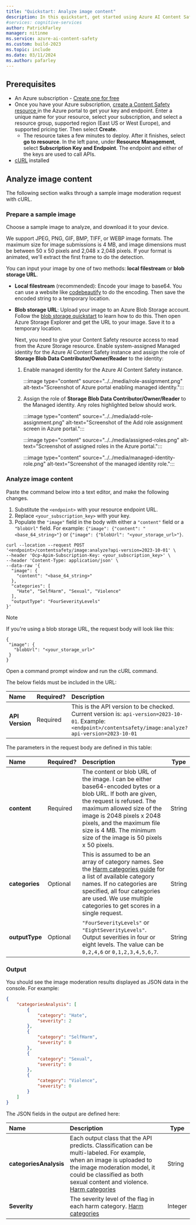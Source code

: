 ```yaml
---
title: "Quickstart: Analyze image content"
description: In this quickstart, get started using Azure AI Content Safety to analyze image content for objectionable material.
#services: cognitive-services
author: PatrickFarley
manager: nitinme
ms.service: azure-ai-content-safety
ms.custom: build-2023
ms.topic: include
ms.date: 03/11/2024
ms.author: pafarley
---
```


## Prerequisites

* An Azure subscription - [Create one for free](https://azure.microsoft.com/free/cognitive-services/) 
* Once you have your Azure subscription, <a href="https://aka.ms/acs-create"  title="Create a Content Safety resource"  target="_blank">create a Content Safety resource </a> in the Azure portal to get your key and endpoint. Enter a unique name for your resource, select your subscription, and select a resource group, supported region (East US or West Europe), and supported pricing tier. Then select **Create**.
  * The resource takes a few minutes to deploy. After it finishes, select **go to resource**. In the left pane, under **Resource Management**, select **Subscription Key and Endpoint**. The endpoint and either of the keys are used to call APIs.
* [cURL](https://curl.haxx.se/) installed


## Analyze image content

The following section walks through a sample image moderation request with cURL. 

### Prepare a sample image

Choose a sample image to analyze, and download it to your device. 

We support JPEG, PNG, GIF, BMP, TIFF, or WEBP image formats. The maximum size for image submissions is 4 MB, and image dimensions must be between 50 x 50 pixels and 2,048 x 2,048 pixels. If your format is animated, we'll extract the first frame to do the detection.

You can input your image by one of two methods: **local filestream** or **blob storage URL**.
- **Local filestream** (recommended): Encode your image to base64. You can use a website like [codebeautify](https://codebeautify.org/image-to-base64-converter) to do the encoding. Then save the encoded string to a temporary location. 
- **Blob storage URL**: Upload your image to an Azure Blob Storage account. Follow the [blob storage quickstart](/azure/storage/blobs/storage-quickstart-blobs-portal) to learn how to do this. Then open Azure Storage Explorer and get the URL to your image. Save it to a temporary location. 

   Next, you need to give your Content Safety resource access to read from the Azure Storage resource. Enable system-assigned Managed identity for the Azure AI Content Safety instance and assign the role of **Storage Blob Data Contributor/Owner/Reader** to the identity:
   
   1. Enable managed identity for the Azure AI Content Safety instance. 

      :::image type="content" source="../../media/role-assignment.png" alt-text="Screenshot of Azure portal enabling managed identity.":::

   1. Assign the role of **Storage Blob Data Contributor/Owner/Reader** to the Managed identity. Any roles highlighted below should work.

      :::image type="content" source="../../media/add-role-assignment.png" alt-text="Screenshot of the Add role assignment screen in Azure portal.":::

      :::image type="content" source="../../media/assigned-roles.png" alt-text="Screenshot of assigned roles in the Azure portal.":::

      :::image type="content" source="../../media/managed-identity-role.png" alt-text="Screenshot of the managed identity role.":::

### Analyze image content

Paste the command below into a text editor, and make the following changes.

1. Substitute the `<endpoint>` with your resource endpoint URL.
1. Replace `<your_subscription_key>` with your key.
1. Populate the `"image"` field in the body with either a `"content"` field or a `"blobUrl"` field. For example: `{"image": {"content": "<base_64_string>"}` or `{"image": {"blobUrl": "<your_storage_url>"}`.

```shell
curl --location --request POST '<endpoint>/contentsafety/image:analyze?api-version=2023-10-01' \
--header 'Ocp-Apim-Subscription-Key: <your_subscription_key>' \
--header 'Content-Type: application/json' \
--data-raw '{
  "image": {
    "content": "<base_64_string>"
  },
  "categories": [
    "Hate", "SelfHarm", "Sexual", "Violence"
  ],
  "outputType": "FourSeverityLevels"
}'
```

> [!NOTE]
> If you're using a blob storage URL, the request body will look like this:
>
> ```
> {
>  "image": {
>    "blobUrl": "<your_storage_url>"
>  }
> }
> ```

Open a command prompt window and run the cURL command.

The below fields must be included in the URL:

| Name      |Required?  |  Description | Type   |
| :------- |-------- |:--------------- | ------ |
| **API Version** |Required |This is the API version to be checked. Current version is: `api-version=2023-10-01`. Example: `<endpoint>/contentsafety/image:analyze?api-version=2023-10-01` | String |

The parameters in the request body are defined in this table:

| Name        | Required?     | Description  | Type    |
| :---------- | ----------- | :------------ | ------- |
| **content**    | Required | 	The content or blob URL of the image. I can be either base64-encoded bytes or a blob URL. If both are given, the request is refused. The maximum allowed size of the image is 2048 pixels x 2048 pixels, and the maximum file size is 4 MB. The minimum size of the image is 50 pixels x 50 pixels. | String  |
| **categories** | Optional | This is assumed to be an array of category names. See the [Harm categories guide](../../concepts/harm-categories.md) for a list of available category names. If no categories are specified, all four categories are used. We use multiple categories to get scores in a single request. | String  |
| **outputType** | Optional | `"FourSeverityLevels"` or `"EightSeverityLevels"`. Output severities in four or eight levels. The value can be `0,2,4,6` or `0,1,2,3,4,5,6,7`. | String|

### Output

You should see the image moderation results displayed as JSON data in the console. For example:

```json
{
    "categoriesAnalysis": [
        {
            "category": "Hate",
            "severity": 2
        },
        {
            "category": "SelfHarm",
            "severity": 0
        },
        {
            "category": "Sexual",
            "severity": 0
        },
        {
            "category": "Violence",
            "severity": 0
        }
    ]
}
```

The JSON fields in the output are defined here:

| Name     | Description   | Type   |
| :------------- | :--------------- | ------ |
| **categoriesAnalysis**   | Each output class that the API predicts. Classification can be multi-labeled. For example, when an image is uploaded to the image moderation model, it could be classified as both sexual content and violence. [Harm categories](../../concepts/harm-categories.md)| String |
| **Severity** | The severity level of the flag in each harm category. [Harm categories](../../concepts/harm-categories.md)  | Integer |
